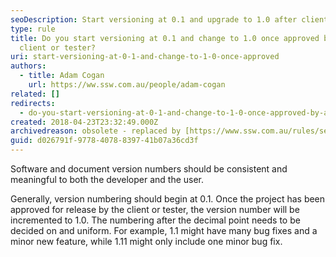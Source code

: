 ```yaml
---
seoDescription: Start versioning at 0.1 and upgrade to 1.0 after client or tester approval for a consistent and meaningful numbering system.
type: rule
title: Do you start versioning at 0.1 and change to 1.0 once approved by a
  client or tester?
uri: start-versioning-at-0-1-and-change-to-1-0-once-approved
authors:
  - title: Adam Cogan
    url: https://ww.ssw.com.au/people/adam-cogan
related: []
redirects:
  - do-you-start-versioning-at-0-1-and-change-to-1-0-once-approved-by-a-client-or-tester
created: 2018-04-23T23:32:49.000Z
archivedreason: obsolete - replaced by [https://www.ssw.com.au/rules/semantic-versioning](/rules/semantic-versioning)
guid: d026791f-9778-4078-8397-41b07a36cd3f
---
```


Software and document version numbers should be consistent and meaningful to both the developer and the user.

<!--endintro-->

Generally, version numbering should begin at 0.1. Once the project has been approved for release by the client or tester, the version number will be incremented to 1.0. The numbering after the decimal point needs to be decided on and uniform. For example, 1.1 might have many bug fixes and a minor new feature, while 1.11 might only include one minor bug fix.
